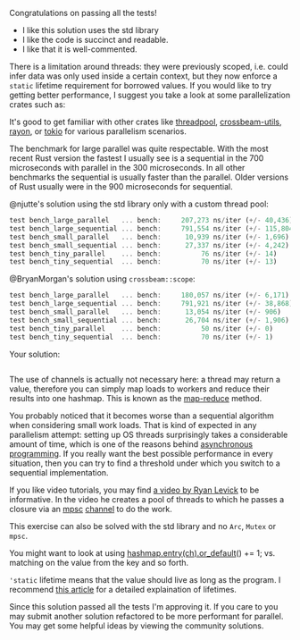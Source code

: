 Congratulations on passing all the tests!

 * I like this solution uses the std library
 * I like the code is succinct and readable.
 * I like that it is well-commented.

There is a limitation around threads: they were previously scoped, i.e. could
infer data was only used inside a certain context, but they now enforce a
`static` lifetime requirement for borrowed values. If you would like to try
getting better performance, I suggest you take a look at some parallelization
crates such as:

It's good to get familiar with other crates like
[threadpool](https://crates.io/crates/threadpool),
[crossbeam-utils](https://crates.io/crates/crossbeam-utils),
[rayon](https://crates.io/crates/rayon), or
[tokio](https://crates.io/crates/tokio) for various parallelism scenarios.

The benchmark for large parallel was quite respectable. With the most recent
Rust version the fastest I usually see is a sequential in the 700 microseconds
with parallel in the 300 microseconds. In all other benchmarks the sequential
is usually faster than the parallel. Older versions of Rust usually were in the
900 microseconds for sequential.

@njutte's solution using the std library only with a custom thread pool:

```rust
test bench_large_parallel   ... bench:     207,273 ns/iter (+/- 40,436)
test bench_large_sequential ... bench:     791,554 ns/iter (+/- 115,804)
test bench_small_parallel   ... bench:      10,939 ns/iter (+/- 1,696)
test bench_small_sequential ... bench:      27,337 ns/iter (+/- 4,242)
test bench_tiny_parallel    ... bench:          76 ns/iter (+/- 14)
test bench_tiny_sequential  ... bench:          70 ns/iter (+/- 13)
```

@BryanMorgan's solution using `crossbeam::scope`:

```rust
test bench_large_parallel   ... bench:     180,057 ns/iter (+/- 6,171)
test bench_large_sequential ... bench:     791,921 ns/iter (+/- 38,868)
test bench_small_parallel   ... bench:      13,054 ns/iter (+/- 906)
test bench_small_sequential ... bench:      26,704 ns/iter (+/- 1,906)
test bench_tiny_parallel    ... bench:          50 ns/iter (+/- 0)
test bench_tiny_sequential  ... bench:          70 ns/iter (+/- 1)
```

Your solution:

```rust

```

The use of channels is actually not necessary here: a thread may return a
value, therefore you can simply map loads to workers and reduce their results
into one hashmap. This is known as the
[map-reduce](https://en.wikipedia.org/wiki/MapReduce) method.

You probably noticed that it becomes worse than a sequential algorithm when
considering small work loads. That is kind of expected in any parallelism
attempt: setting up OS threads surprisingly takes a considerable amount of
time, which is one of the reasons behind [asynchronous
programming](https://rust-lang.github.io/async-book/). If you really want the
best possible performance in every situation, then you can try to find a
threshold under which you switch to a sequential implementation.

If you like video tutorials, you may find [a video by Ryan
Levick](https://www.youtube.com/watch?v=2mwwYbBRJSo) to be informative. In the
video he creates a pool of threads to which he passes a closure via an
[mpsc](https://doc.rust-lang.org/std/sync/mpsc/)
[channel](https://doc.rust-lang.org/std/sync/mpsc/fn.channel.html) to do the
work.

This exercise can also be solved with the std library and no `Arc`, `Mutex` or `mpsc`.

You might want to look at using
[hashmap.entry(ch).or_default](https://doc.rust-lang.org/std/collections/hash_map/enum.Entry.html#method.or_default)()
+= 1; vs. matching on the value from the key and so forth.

`'static` lifetime means that the value should live as long as the program. I
recommend [this
article](https://fasterthanli.me/articles/i-am-a-java-csharp-c-or-cplusplus-dev-time-to-do-some-rust)
for a detailed explaination of lifetimes.

Since this solution passed all the tests I'm approving it. If you care to you
may submit another solution refactored to be more performant for parallel. You
may get some helpful ideas by viewing the community solutions.
